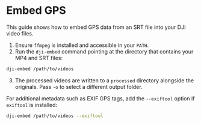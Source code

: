 # Embed GPS

This guide shows how to embed GPS data from an SRT file into your DJI video files.

1. Ensure `ffmpeg` is installed and accessible in your `PATH`.
2. Run the `dji-embed` command pointing at the directory that contains your MP4
   and SRT files:

```bash
dji-embed /path/to/videos
```

3. The processed videos are written to a `processed` directory alongside the
   originals. Pass `-o` to select a different output folder.

For additional metadata such as EXIF GPS tags, add the `--exiftool` option if
`exiftool` is installed:

```bash
dji-embed /path/to/videos --exiftool
```
